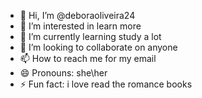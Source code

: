 - 👋 Hi, I’m @deboraoliveira24
- 👀 I’m interested in learn more
- 🌱 I’m currently learning study a lot
- 💞️ I’m looking to collaborate on anyone
- 📫 How to reach me for my email
- 😄 Pronouns: she\her 
- ⚡ Fun fact: i love read the romance books

<!---
deboraoliveira24/deboraoliveira24 is a ✨ special ✨ repository because its `README.md` (this file) appears on your GitHub profile.
You can click the Preview link to take a look at your changes.
--->
